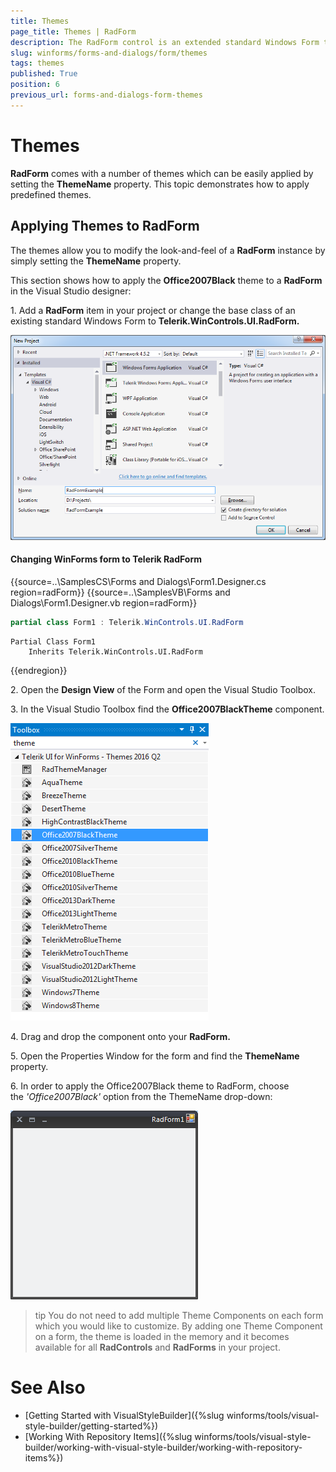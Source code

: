 ```yaml
---
title: Themes
page_title: Themes | RadForm
description: The RadForm control is an extended standard Windows Form that fully supports the Telerik Presentation Framework (TPF) and the Telerik's theming mechanism.
slug: winforms/forms-and-dialogs/form/themes
tags: themes
published: True
position: 6
previous_url: forms-and-dialogs-form-themes
---
```


# Themes
 
__RadForm__ comes with a number of themes which can be easily applied by setting the __ThemeName__ property. This topic demonstrates how to apply predefined themes.      

## Applying Themes to RadForm

The themes allow you to modify the look-and-feel of a __RadForm__ instance by simply setting the __ThemeName__ property.        

This section shows how to apply the __Office2007Black__ theme to a __RadForm__ in the Visual Studio designer:
        
1\. Add a __RadForm__ item in your project or change the base class of an existing standard Windows Form to __Telerik.WinControls.UI.RadForm.__

![forms-and-dialogs-form-themes 001](images/forms-and-dialogs-form-themes001.png)

#### Changing WinForms form to Telerik RadForm 

{{source=..\SamplesCS\Forms and Dialogs\Form1.Designer.cs region=radForm}} 
{{source=..\SamplesVB\Forms and Dialogs\Form1.Designer.vb region=radForm}} 

````C#
partial class Form1 : Telerik.WinControls.UI.RadForm

````
````VB.NET
Partial Class Form1
    Inherits Telerik.WinControls.UI.RadForm

````

{{endregion}} 
 

2\. Open the __Design View__ of the Form and open the Visual Studio Toolbox.
            
3\. In the Visual Studio Toolbox find the __Office2007BlackTheme__ component.
            
![forms-and-dialogs-form-themes 002](images/forms-and-dialogs-form-themes002.png)

4\. Drag and drop the component onto your __RadForm.__

5\. Open the Properties Window for the form and find the __ThemeName__ property.            

6\. In order to apply the Office2007Black theme to RadForm, choose the *'Office2007Black'* option from the ThemeName drop-down:
            
![forms-and-dialogs-form-themes 003](images/forms-and-dialogs-form-themes003.png)

>tip You do not need to add multiple Theme Components on each form which you would like to customize. By adding one Theme Component on a form, the theme is loaded in the memory and it becomes available for all __RadControls__ and __RadForms__ in your project.


# See Also 

* [Getting Started with VisualStyleBuilder]({%slug winforms/tools/visual-style-builder/getting-started%})
* [Working With Repository Items]({%slug winforms/tools/visual-style-builder/working-with-visual-style-builder/working-with-repository-items%})


